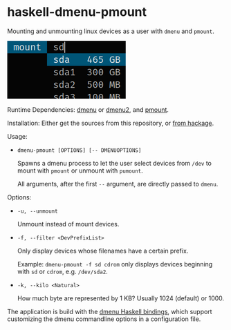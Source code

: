 # haskell-dmenu-pmount
Mounting and unmounting linux devices as a user with `dmenu` and `pmount`.

![dmenu-pmount screenshot](doc/dmenu-pmount.png)

Runtime Dependencies:
  [dmenu](http://tools.suckless.org/dmenu/) or
  [dmenu2](https://bitbucket.org/melek/dmenu2), and
  [pmount](https://linux.die.net/man/1/pmount).

Installation:
  Either get the sources from this repository, or
  [from hackage](https://hackage.haskell.org/package/dmenu-pmount).

Usage:

*   `dmenu-pmount [OPTIONS] [-- DMENUOPTIONS]`

    Spawns a dmenu process to let the user select devices from `/dev` to
    mount with `pmount` or unmount with `pumount`.
    
    All arguments, after the first `--` argument, are directly passed to `dmenu`.

Options:

*   `-u, --unmount`

    Unmount instead of mount devices.
*   `-f, --filter <DevPrefixList>`

    Only display devices whose filenames have a certain prefix.
    
    Example: `dmenu-pmount -f sd cdrom` only displays devices beginning with
             `sd` or `cdrom`, e.g. `/dev/sda2`.
*   `-k, --kilo <Natural>`

    How much byte are represented by 1 KB? Usually 1024 (default) or 1000.

The application is build with the
[dmenu Haskell bindings](https://hackage.haskell.org/package/dmenu), which
support customizing the dmenu commandline options in a configuration file.

